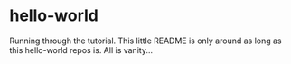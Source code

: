 # hello-world
Running through the tutorial.  This little README is only around as long as this hello-world repos is.  All is vanity...
